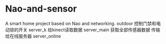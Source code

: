 # Nao-and-sensor
A  smart home project based on Nao and networking.
outdoor 控制门禁和电动锁的开关
server_k 给kinect读取数据
server_main 获取全部传感器数据 传输给在线服务器
server_online 
